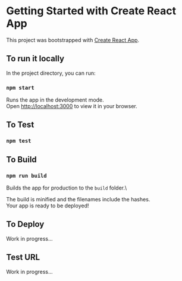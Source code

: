# Getting Started with Create React App

This project was bootstrapped with [Create React App](https://github.com/facebook/create-react-app).

## To run it locally

In the project directory, you can run:

### `npm start`

Runs the app in the development mode.\
Open [http://localhost:3000](http://localhost:3000) to view it in your browser.

## To Test
### `npm test`

## To Build
### `npm run build`

Builds the app for production to the `build` folder.\

The build is minified and the filenames include the hashes.\
Your app is ready to be deployed!

## To Deploy

Work in progress...

## Test URL

Work in progress...
